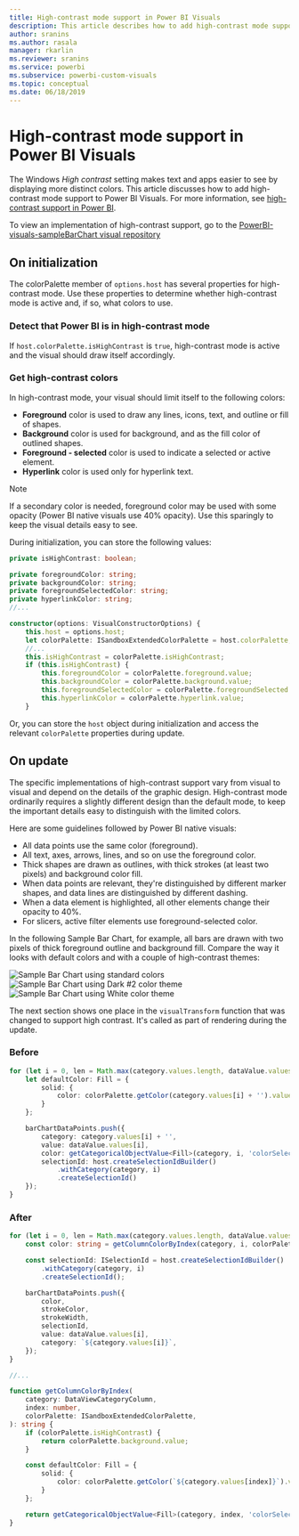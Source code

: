 ```yaml
---
title: High-contrast mode support in Power BI Visuals
description: This article describes how to add high-contrast mode support to Power BI Visuals.
author: sranins
ms.author: rasala
manager: rkarlin
ms.reviewer: sranins
ms.service: powerbi
ms.subservice: powerbi-custom-visuals
ms.topic: conceptual
ms.date: 06/18/2019
---
```


# High-contrast mode support in Power BI Visuals

The Windows *High contrast* setting makes text and apps easier to see by displaying more distinct colors. This article discusses how to add high-contrast mode support to Power BI Visuals. For more information, see [high-contrast support in Power BI](https://powerbi.microsoft.com/blog/power-bi-desktop-june-2018-feature-summary/#highContrast).

To view an implementation of high-contrast support, go to the [PowerBI-visuals-sampleBarChart visual repository](https://github.com/Microsoft/PowerBI-visuals-sampleBarChart/commit/61011c82b66ca0d3321868f1d089c65101ca42e6)

## On initialization

The colorPalette member of `options.host` has several properties for high-contrast mode. Use these properties to determine whether high-contrast mode is active and, if so, what colors to use.

### Detect that Power BI is in high-contrast mode

If `host.colorPalette.isHighContrast` is `true`, high-contrast mode is active and the visual should draw itself accordingly.

### Get high-contrast colors

In high-contrast mode, your visual should limit itself to the following colors:

* **Foreground** color is used to draw any lines, icons, text, and outline or fill of shapes.
* **Background** color is used for background, and as the fill color of outlined shapes.
* **Foreground - selected** color is used to indicate a selected or active element.
* **Hyperlink** color is used only for hyperlink text.

> [!NOTE]
> If a secondary color is needed, foreground color may be used with some opacity (Power BI native visuals use 40% opacity). Use this sparingly to keep the visual details easy to see.

During initialization, you can store the following values:

```typescript
private isHighContrast: boolean;

private foregroundColor: string;
private backgroundColor: string;
private foregroundSelectedColor: string;
private hyperlinkColor: string;
//...

constructor(options: VisualConstructorOptions) {
    this.host = options.host;
    let colorPalette: ISandboxExtendedColorPalette = host.colorPalette;
    //...
    this.isHighContrast = colorPalette.isHighContrast;
    if (this.isHighContrast) {
        this.foregroundColor = colorPalette.foreground.value;
        this.backgroundColor = colorPalette.background.value;
        this.foregroundSelectedColor = colorPalette.foregroundSelected.value;
        this.hyperlinkColor = colorPalette.hyperlink.value;
    }
```

Or, you can store the `host` object during initialization and access the relevant `colorPalette` properties during update.

## On update

The specific implementations of high-contrast support vary from visual to visual and depend on the details of the graphic design. High-contrast mode ordinarily requires a slightly different design than the default mode, to keep the important details easy to distinguish with the limited colors.

Here are some guidelines followed by Power BI native visuals:

* All data points use the same color (foreground).
* All text, axes, arrows, lines, and so on use the foreground color.
* Thick shapes are drawn as outlines, with thick strokes (at least two pixels) and background color fill.
* When data points are relevant, they're distinguished by different marker shapes, and data lines are distinguished by different dashing.
* When a data element is highlighted, all other elements change their opacity to 40%.
* For slicers, active filter elements use foreground-selected color.

In the following Sample Bar Chart, for example, all bars are drawn with two pixels of thick foreground outline and background fill. Compare the way it looks with default colors and with a couple of high-contrast themes:

![Sample Bar Chart using standard colors](./media/hc-samplebarchart-standard.png)
![Sample Bar Chart using *Dark #2* color theme](./media/hc-samplebarchart-dark2.png)
![Sample Bar Chart using *White* color theme](./media/hc-samplebarchart-white.png)

The next section shows one place in the `visualTransform` function that was changed to support high contrast. It's called as part of rendering during the update.

### Before

```typescript
for (let i = 0, len = Math.max(category.values.length, dataValue.values.length); i < len; i++) {
    let defaultColor: Fill = {
        solid: {
            color: colorPalette.getColor(category.values[i] + '').value
        }
    };

    barChartDataPoints.push({
        category: category.values[i] + '',
        value: dataValue.values[i],
        color: getCategoricalObjectValue<Fill>(category, i, 'colorSelector', 'fill', defaultColor).solid.color,
        selectionId: host.createSelectionIdBuilder()
            .withCategory(category, i)
            .createSelectionId()
    });
}
```

### After

```typescript
for (let i = 0, len = Math.max(category.values.length, dataValue.values.length); i < len; i++) {
    const color: string = getColumnColorByIndex(category, i, colorPalette);

    const selectionId: ISelectionId = host.createSelectionIdBuilder()
        .withCategory(category, i)
        .createSelectionId();

    barChartDataPoints.push({
        color,
        strokeColor,
        strokeWidth,
        selectionId,
        value: dataValue.values[i],
        category: `${category.values[i]}`,
    });
}

//...

function getColumnColorByIndex(
    category: DataViewCategoryColumn,
    index: number,
    colorPalette: ISandboxExtendedColorPalette,
): string {
    if (colorPalette.isHighContrast) {
        return colorPalette.background.value;
    }

    const defaultColor: Fill = {
        solid: {
            color: colorPalette.getColor(`${category.values[index]}`).value,
        }
    };

    return getCategoricalObjectValue<Fill>(category, index, 'colorSelector', 'fill', defaultColor).solid.color;
}
```
